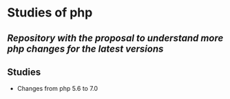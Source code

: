 # Studies of php

## _Repository with the proposal to understand more php changes for the latest versions_

## Studies

- Changes from php 5.6 to 7.0
